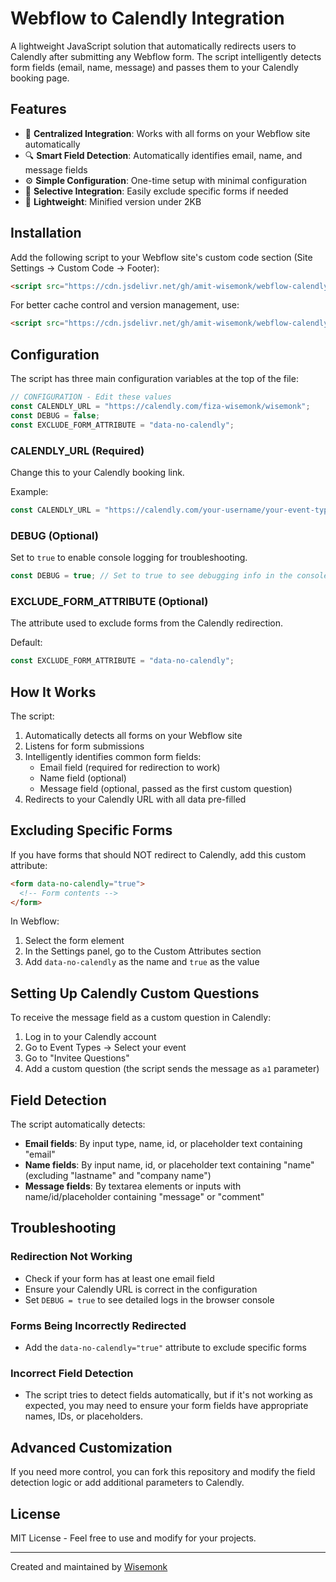 # Webflow to Calendly Integration

A lightweight JavaScript solution that automatically redirects users to Calendly after submitting any Webflow form. The script intelligently detects form fields (email, name, message) and passes them to your Calendly booking page.

## Features

- 🔄 **Centralized Integration**: Works with all forms on your Webflow site automatically
- 🔍 **Smart Field Detection**: Automatically identifies email, name, and message fields
- ⚙️ **Simple Configuration**: One-time setup with minimal configuration
- 🚫 **Selective Integration**: Easily exclude specific forms if needed
- 🚀 **Lightweight**: Minified version under 2KB

## Installation

Add the following script to your Webflow site's custom code section (Site Settings → Custom Code → Footer):

```html
<script src="https://cdn.jsdelivr.net/gh/amit-wisemonk/webflow-calendly-integration@main/calendly-integration.min.js"></script>
```

For better cache control and version management, use:

```html
<script src="https://cdn.jsdelivr.net/gh/amit-wisemonk/webflow-calendly-integration@main/calendly-integration.min.js?v=1.0.0"></script>
```

## Configuration

The script has three main configuration variables at the top of the file:

```javascript
// CONFIGURATION - Edit these values
const CALENDLY_URL = "https://calendly.com/fiza-wisemonk/wisemonk";
const DEBUG = false;
const EXCLUDE_FORM_ATTRIBUTE = "data-no-calendly";
```

### CALENDLY_URL (Required)

Change this to your Calendly booking link.

Example:
```javascript
const CALENDLY_URL = "https://calendly.com/your-username/your-event-type";
```

### DEBUG (Optional)

Set to `true` to enable console logging for troubleshooting.

```javascript
const DEBUG = true; // Set to true to see debugging info in the console
```

### EXCLUDE_FORM_ATTRIBUTE (Optional)

The attribute used to exclude forms from the Calendly redirection.

Default:
```javascript
const EXCLUDE_FORM_ATTRIBUTE = "data-no-calendly";
```

## How It Works

The script:

1. Automatically detects all forms on your Webflow site
2. Listens for form submissions
3. Intelligently identifies common form fields:
   - Email field (required for redirection to work)
   - Name field (optional)
   - Message field (optional, passed as the first custom question)
4. Redirects to your Calendly URL with all data pre-filled

## Excluding Specific Forms

If you have forms that should NOT redirect to Calendly, add this custom attribute:

```html
<form data-no-calendly="true">
  <!-- Form contents -->
</form>
```

In Webflow:
1. Select the form element
2. In the Settings panel, go to the Custom Attributes section
3. Add `data-no-calendly` as the name and `true` as the value

## Setting Up Calendly Custom Questions

To receive the message field as a custom question in Calendly:

1. Log in to your Calendly account
2. Go to Event Types → Select your event
3. Go to "Invitee Questions"
4. Add a custom question (the script sends the message as `a1` parameter)

## Field Detection

The script automatically detects:

- **Email fields**: By input type, name, id, or placeholder text containing "email"
- **Name fields**: By input name, id, or placeholder text containing "name" (excluding "lastname" and "company name")
- **Message fields**: By textarea elements or inputs with name/id/placeholder containing "message" or "comment"

## Troubleshooting

### Redirection Not Working

- Check if your form has at least one email field
- Ensure your Calendly URL is correct in the configuration
- Set `DEBUG = true` to see detailed logs in the browser console

### Forms Being Incorrectly Redirected

- Add the `data-no-calendly="true"` attribute to exclude specific forms

### Incorrect Field Detection

- The script tries to detect fields automatically, but if it's not working as expected, you may need to ensure your form fields have appropriate names, IDs, or placeholders.

## Advanced Customization

If you need more control, you can fork this repository and modify the field detection logic or add additional parameters to Calendly.

## License

MIT License - Feel free to use and modify for your projects.

---

Created and maintained by [Wisemonk](https://wisemonk.co/)
